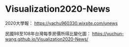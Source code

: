 # Visualization2020-News
2020大學報：
https://yachu960330.wixsite.com/unews

民國98至108年台灣每季房價所得比變化圖：
https://yuchun-wang.github.io/Visualization2020-News/
